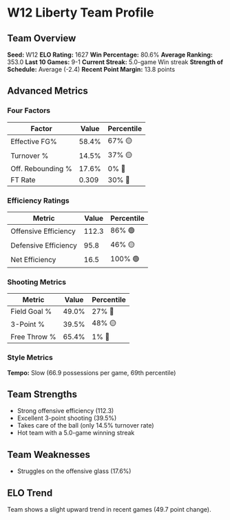 # W12 Liberty Team Profile
## Team Overview
**Seed:** W12
**ELO Rating:** 1627
**Win Percentage:** 80.6%
**Average Ranking:** 353.0
**Last 10 Games:** 9-1
**Current Streak:** 5.0-game Win streak
**Strength of Schedule:** Average (-2.4)
**Recent Point Margin:** 13.8 points

## Advanced Metrics
### Four Factors
| Factor | Value | Percentile |
|--------|-------|------------|
| Effective FG% | 58.4% | 67% 🟡 |
| Turnover % | 14.5% | 37% 🟡 |
| Off. Rebounding % | 17.6% | 0% 🔴 |
| FT Rate | 0.309 | 30% 🔴 |

### Efficiency Ratings
| Metric | Value | Percentile |
|--------|-------|------------|
| Offensive Efficiency | 112.3 | 86% 🟢 |
| Defensive Efficiency | 95.8 | 46% 🟡 |
| Net Efficiency | 16.5 | 100% 🟢 |

### Shooting Metrics
| Metric | Value | Percentile |
|--------|-------|------------|
| Field Goal % | 49.0% | 27% 🔴 |
| 3-Point % | 39.5% | 48% 🟡 |
| Free Throw % | 65.4% | 1% 🔴 |

### Style Metrics
**Tempo:** Slow (66.9 possessions per game, 69th percentile)

## Team Strengths
* Strong offensive efficiency (112.3)
* Excellent 3-point shooting (39.5%)
* Takes care of the ball (only 14.5% turnover rate)
* Hot team with a 5.0-game winning streak

## Team Weaknesses
* Struggles on the offensive glass (17.6%)

## ELO Trend
Team shows a slight upward trend in recent games (49.7 point change).

